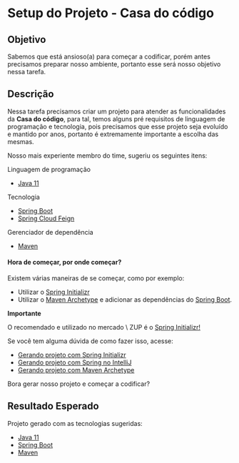 # Setup do Projeto - Casa do código

## Objetivo

Sabemos que está ansioso(a) para começar a codificar, porém antes precisamos preparar nosso ambiente, portanto esse será nosso objetivo nessa tarefa.

## Descrição

Nessa tarefa precisamos criar um projeto para atender as funcionalidades da **Casa do código**, para tal, temos alguns pré requisitos de linguagem de programação e tecnologia, pois precisamos que esse projeto seja evoluído e mantido por anos, portanto é extremamente importante a escolha das mesmas.

Nosso mais experiente membro do time, sugeriu os seguintes itens:

Linguagem de programação

- [Java 11](https://www.oracle.com/java/technologies/javase-jdk11-downloads.html)

Tecnologia

- [Spring Boot](https://spring.io/projects/spring-boot)
- [Spring Cloud Feign](https://spring.io/projects/spring-cloud-openfeign)

Gerenciador de dependência

- [Maven](https://maven.apache.org/)

#### Hora de começar, por onde começar?

Existem várias maneiras de se começar, como por exemplo:

- Utilizar o [Spring Initializr](https://start.spring.io/)
- Utilizar o [Maven Archetype](https://maven.apache.org/archetype/index.html) e adicionar as dependências do [Spring Boot](https://spring.io/projects/spring-boot).

**Importante**

O recomendado e utilizado no mercado \ ZUP é o [Spring Initializr!](https://start.spring.io/)

Se você tem alguma dúvida de como fazer isso, acesse:

- [Gerando projeto com Spring Initializr](../informacao_procedural/spring-initializr-novo-projeto.md)
- [Gerando projeto com Spring no IntelliJ](https://www.jetbrains.com/help/idea/spring-boot.html#top)
- [Gerando projeto com Maven Archetype](../informacao_procedural/maven-archetype-novo-projeto.md)

Bora gerar nosso projeto e começar a codificar?

## Resultado Esperado

Projeto gerado com as tecnologias sugeridas:

- [Java 11](https://www.oracle.com/java/technologies/javase-jdk11-downloads.html)
- [Spring Boot](https://spring.io/projects/spring-boot)
- [Maven](https://maven.apache.org/)
